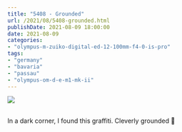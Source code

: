 ```yaml
---
title: "5408 - Grounded"
url: /2021/08/5408-grounded.html
publishDate: 2021-08-09 18:00:00
date: 2021-08-09
categories:
- "olympus-m-zuiko-digital-ed-12-100mm-f4-0-is-pro"
tags:
- "germany"
- "bavaria"
- "passau"
- "olympus-om-d-e-m1-mk-ii"
---
```

<div class="container">
<div class="center"><a target="_blank" href="https://d25zfm9zpd7gm5.cloudfront.net/1200x1200/2019/20190621_090519_lr.jpg"><img class="webfeedsFeaturedVisual" src="https://d25zfm9zpd7gm5.cloudfront.net/0600x0600/2019/20190621_090519_lr.jpg" /></a></div>
</div>
<br />

In a dark corner, I found this graffiti. Cleverly grounded :rofl:

